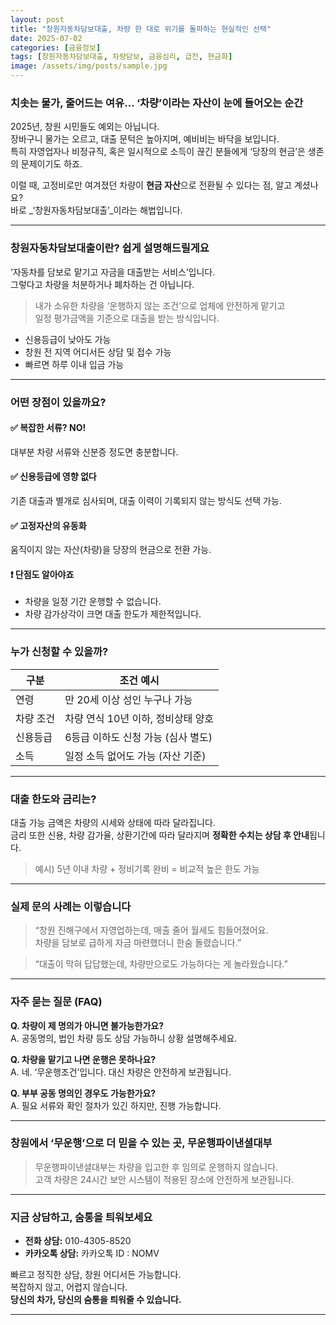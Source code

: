 ```yaml
---
layout: post
title: "창원자동차담보대출, 차량 한 대로 위기를 돌파하는 현실적인 선택"
date: 2025-07-02
categories: [금융정보]
tags: [창원자동차담보대출, 차량담보, 금융심리, 급전, 현금화]
image: /assets/img/posts/sample.jpg
---
```


### 치솟는 물가, 줄어드는 여유… ‘차량’이라는 자산이 눈에 들어오는 순간

2025년, 창원 시민들도 예외는 아닙니다.  
장바구니 물가는 오르고, 대출 문턱은 높아지며, 예비비는 바닥을 보입니다.  
특히 자영업자나 비정규직, 혹은 일시적으로 소득이 끊긴 분들에게 ‘당장의 현금’은 생존의 문제이기도 하죠.

이럴 때, 고정비로만 여겨졌던 차량이 **현금 자산**으로 전환될 수 있다는 점, 알고 계셨나요?  
바로 _‘창원자동차담보대출’_이라는 해법입니다.

---

### 창원자동차담보대출이란? 쉽게 설명해드릴게요

‘자동차를 담보로 맡기고 자금을 대출받는 서비스’입니다.  
그렇다고 차량을 처분하거나 폐차하는 건 아닙니다.

> 내가 소유한 차량을 ‘운행하지 않는 조건’으로 업체에 안전하게 맡기고  
> 일정 평가금액을 기준으로 대출을 받는 방식입니다.

- 신용등급이 낮아도 가능  
- 창원 전 지역 어디서든 상담 및 접수 가능  
- 빠르면 하루 이내 입금 가능

---

### 어떤 장점이 있을까요?

#### ✅ 복잡한 서류? NO!  
대부분 차량 서류와 신분증 정도면 충분합니다.

#### ✅ 신용등급에 영향 없다  
기존 대출과 별개로 심사되며, 대출 이력이 기록되지 않는 방식도 선택 가능.

#### ✅ 고정자산의 유동화  
움직이지 않는 자산(차량)을 당장의 현금으로 전환 가능.

#### ❗ 단점도 알아야죠  
- 차량을 일정 기간 운행할 수 없습니다.  
- 차량 감가상각이 크면 대출 한도가 제한적입니다.

---

### 누가 신청할 수 있을까?

| 구분     | 조건 예시                         |
|----------|------------------------------------|
| 연령     | 만 20세 이상 성인 누구나 가능        |
| 차량 조건 | 차량 연식 10년 이하, 정비상태 양호   |
| 신용등급 | 6등급 이하도 신청 가능 (심사 별도) |
| 소득     | 일정 소득 없어도 가능 (자산 기준)   |

---

### 대출 한도와 금리는?

대출 가능 금액은 차량의 시세와 상태에 따라 달라집니다.  
금리 또한 신용, 차량 감가율, 상환기간에 따라 달라지며 **정확한 수치는 상담 후 안내**됩니다.

> 예시) 5년 이내 차량 + 정비기록 완비 = 비교적 높은 한도 가능

---

### 실제 문의 사례는 이렇습니다

> “창원 진해구에서 자영업하는데, 매출 줄어 월세도 힘들어졌어요.  
> 차량을 담보로 급하게 자금 마련했더니 한숨 돌렸습니다.”

> “대출이 막혀 답답했는데, 차량만으로도 가능하다는 게 놀라웠습니다.”  

---

### 자주 묻는 질문 (FAQ)

**Q. 차량이 제 명의가 아니면 불가능한가요?**  
A. 공동명의, 법인 차량 등도 상담 가능하니 상황 설명해주세요.

**Q. 차량을 맡기고 나면 운행은 못하나요?**  
A. 네. ‘무운행조건’입니다. 대신 차량은 안전하게 보관됩니다.

**Q. 부부 공동 명의인 경우도 가능한가요?**  
A. 필요 서류와 확인 절차가 있긴 하지만, 진행 가능합니다.

---

### 창원에서 ‘무운행’으로 더 믿을 수 있는 곳, 무운행파이낸셜대부

> 무운행파이낸셜대부는 차량을 입고한 후 임의로 운행하지 않습니다.  
> 고객 차량은 24시간 보안 시스템이 적용된 장소에 안전하게 보관됩니다.

---

### 지금 상담하고, 숨통을 틔워보세요

- **전화 상담:** 010-4305-8520  
- **카카오톡 상담:** 카카오톡 ID : NOMV  

빠르고 정직한 상담, 창원 어디서든 가능합니다.  
복잡하지 않고, 어렵지 않습니다.  
**당신의 차가, 당신의 숨통을 틔워줄 수 있습니다.**

---

